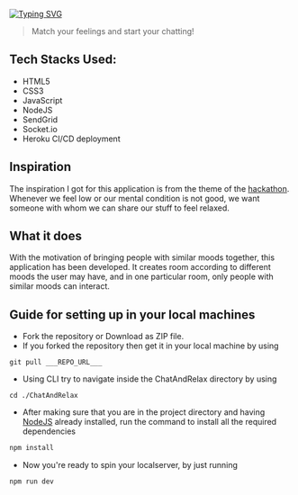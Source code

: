 [![Typing SVG](https://readme-typing-svg.herokuapp.com?size=24&width=600&lines=Chat+And+Relax)](https://git.io/typing-svg)
> Match your feelings and start your chatting!

## Tech Stacks Used:
- HTML5
- CSS3
- JavaScript
- NodeJS
- SendGrid
- Socket.io
- Heroku CI/CD deployment

## Inspiration
The inspiration I got for this application is from the theme of the [hackathon](https://mentalhealthhacksii.devpost.com). Whenever we feel low or our mental condition is not good, we want someone with whom we can share our stuff to feel relaxed.

## What it does
With the motivation of bringing people with similar moods together, this application has been developed. It creates room according to different moods the user may have, and in one particular room, only people with similar moods can interact.

## Guide for setting up in your local machines
- Fork the repository or Download as ZIP file.
- If you forked the repository then get it in your local machine by using
``` git
git pull ___REPO_URL___
```
- Using CLI try to navigate inside the ChatAndRelax directory by using 
```
cd ./ChatAndRelax
```
- After making sure that you are in the project directory and having [NodeJS](https://nodejs.org/en/download/) already installed, run the command to install all the required dependencies
```js
npm install
```
- Now you're ready to spin your localserver, by just running
```
npm run dev
```
